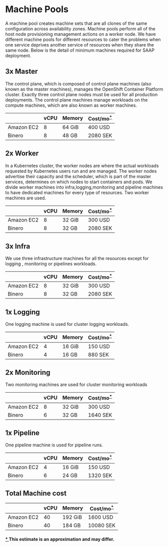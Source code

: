 # Machine Pools

A machine pool creates machine sets that are all clones of the same configuration across availability zones. Machine pools perform all of the host node provisioning management actions on a worker node. We have different machine pools for different resources to cater the problems when one service deprives another service of resources when they share the same node. Below is the detail of minimum machines required for SAAP deployment.

## 3x Master

The control plane, which is composed of control plane machines (also known as the master machines), manages the OpenShift Container Platform cluster. Exactly three control plane nodes must be used for all production deployments. The control plane machines manage workloads on the compute machines, which are also known as worker machines. 

|   | vCPU | Memory |  Cost/mo<sup id="fnref1"><a href="#fn1" rel="footnote">*</a></sup> |
|---|---|---|---|
| Amazon EC2  | 8  | 64 GiB  | 400 USD  |
|  Binero | 8 | 48 GB | 2080 SEK  |

## 2x Worker

In a Kubernetes cluster, the worker nodes are where the actual workloads requested by Kubernetes users run and are managed. The worker nodes advertise their capacity and the scheduler, which is part of the master services, determines on which nodes to start containers and pods. We divide worker machines into infra,logging,monitoring and pipeline machines to have dedicated machines for every type of resources. Two worker machines are used.

|   | vCPU | Memory |  Cost/mo<sup id="fnref1"><a href="#fn1" rel="footnote">*</a></sup>|
|---|---|---|---|
| Amazon EC2  | 8  | 32 GiB  | 300 USD  |
|  Binero | 8 | 32 GB  | 2080 SEK  |

## 3x Infra

We use three infrastructure machines for all the resources except for logging , monitoring or pipelines workloads.

|   | vCPU | Memory |  Cost/mo<sup id="fnref1"><a href="#fn1" rel="footnote">*</a></sup> |
|---|---|---|---|
| Amazon EC2  | 8  | 32 GiB  | 300 USD  |
|  Binero | 8 | 32 GB  | 2080 SEK  |

## 1x Logging

One logging machine is used for cluster logging workloads.

|   | vCPU | Memory |  Cost/mo<sup id="fnref1"><a href="#fn1" rel="footnote">*</a></sup> |
|---|---|---|---|
| Amazon EC2  | 4  | 16 GiB  | 150 USD  |
|  Binero | 4  | 16 GB | 880 SEK  |

## 2x Monitoring

Two monitoring machines are used for cluster monitoring workloads

|   | vCPU | Memory |  Cost/mo<sup id="fnref1"><a href="#fn1" rel="footnote">*</a></sup> |
|---|---|---|---|
| Amazon EC2  |8  | 32 GiB  | 300 USD  |
|  Binero | 6  | 32 GB  | 1640 SEK  |


## 1x Pipeline

One pipeline machine is used for pipeline runs.

|   | vCPU | Memory |  Cost/mo<sup id="fnref1"><a href="#fn1" rel="footnote">*</a></sup> |
|---|---|---|---|
| Amazon EC2  | 4  | 16 GiB  | 150 USD  |
|  Binero | 6  | 24 GB  | 1320 SEK  |

## Total Machine cost

|   | vCPU | Memory |  Cost/mo<sup id="fnref1"><a href="#fn1" rel="footnote">*</a></sup> |
|---|---|---|---|
| Amazon EC2  | 40  | 192 GiB  | 1600 USD  |
|  Binero | 40 | 184 GB | 10080 SEK  |
<h4 id="fn1">
    <a href="#fn1" rel="footnote">*  </a>This estimate is an approximation and may differ.
</h4>
